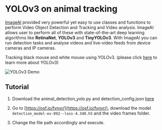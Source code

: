 # YOLOv3 on animal tracking

[ImageAI](https://imageai.readthedocs.io/en/latest/index.html) provided very powerful yet easy to use classes and functions to perform Video Object Detection and Tracking and Video analysis. ImageAI allows user to perform all of these with state-of-the-art deep learning algorithms like **RetinaNet**, **YOLOv3** and **TinyYOLOv3**. With ImageAI you can run detection tasks and analyse videos and live-video feeds from device cameras and IP cameras.

Tracking black mouse and white mouse using YOLOv3. (please click [here](https://pjreddie.com/media/files/papers/YOLOv3.pdf) to learn more about YOLOv3)

![YOLOv3 Demo](images/yolov3onanimal.gif)

## Tutorial

1. Download the animal_detection_yolo.py and detection_config.json [here](https://github.com/inoejj/yolov3_animal_tracking.git)

2. Go to [https://osf.io/fynvr/](https://osf.io/fynvr/), download the model `detection_model-ex-092--loss-4.340.h5` and the video frames folder.

3. Change the file path accordingly and execute.
